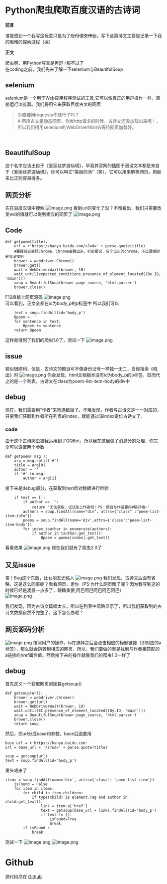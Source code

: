 # Python爬虫爬取百度汉语的古诗词 #

**前言**

谁能想到一个我写这玩意只是为了<s>应付语文作业</s>，写下这篇博文主要是记录一下我的艰难的探索过程（哭）

**正文**

爬虫啊，用Python写真是再舒♂服不过了<br/>
在coding之前，我们先来了解一下selenium与BeautifulSoup<br/>
## selenium ##
selenium是一个用于Web应用程序测试的工具,它可以像真正的用户操作一样，直接运行浏览器。我们将用它来获取百度古文的网页
> Q:直接用requests不就行了吗？<br/>
> A:百度古文是动态网页，你发http请求的时候，古诗文还没加载出来呢！，所以我们得用selenium的WebDriverWait去等待网页加载好。
<br/>

##  BeautifulSoup ##
这个名字应该出自于《爱丽丝梦游仙境》，毕竟其官网的插图于测试文本都是来自于《爱丽丝梦游仙境》，你可以叫它“美丽的汤”（笑），它可以用来解析网页，用起来比正则容易得多。<br>
## 网页分析 ##
先在百度汉语中搜索
![image.png](https://i.loli.net/2020/06/28/gKuLwUknzoIWyf3.png)
看到url的变化了没？不难看出，我们只需要改变wd的值就可以得到相应的网页了
![image.png](https://i.loli.net/2020/06/28/SbDBFPuZIy3lfsN.png)
## Code ##
	def getpoem(title):
		url = r'https://hanyu.baidu.com/s?wd=' + parse.quote(title)
		#要提前安装好Chrome，Chrome会跳出来，听前辈说，有个无头的chrome，不过遗憾的是我没找到    	
		brower = webdriver.Chrome() 
    	brower.get()
    	wait = WebDriverWait(brower, 10)
    	wait.until(expected_conditions.presence_of_element_located((By.ID, 'main')))
    	soup = BeautifulSoup(brower.page_source, 'html.parser')
    	brower.close()
F12直接上网页源码
![image.png](https://i.loli.net/2020/06/28/kD5s1eLaojRhATy.png)    	
可以看到，正文全都在id为*body_p*的p标签中
所以我们可以

		text = soup.findAll(id='body_p')
		Bpoem = ''
		for sentence in text:
			Bpoem += sentence
		return Bpoem
这样就得到了我们的爬虫1.0了，测试一下
![image.png](https://i.loli.net/2020/06/28/Y8H6QhnTjLpV3m5.png)

## issue ##
貌似很顺利，但是，古诗文的题目可不像身份证号一样独一无二，当你搜索《晓出》时
![image.png](https://i.loli.net/2020/06/29/LXb3KzSO4GVPx2W.png)
你会发现，html文档根本没有id为body_p的p标签，取而代之的是一个列表，古诗文在class为poem-list-item-body的div中<br>

## debug ##
现在，我们需要用“作者”来筛选数据了。不难发现，作者与古诗文是一一对应的，只要我们获取到作者所在列表的index，就能通过该index定位古诗文了。
### code ###
由于这个古诗爬虫被我运用到了QQBot，所以我在这里做了消息分割处理，你完全可以设置两个参数

	def getpoem( msg ):
		arg = msg.split('#')
		title = arg[0]
		author = ''
		if '#' in msg:
			author = arg[1]
接下来是debug部分，在获取到text后对数据进行检验
		
		if text == []:
			if author == '':
				return '无法获取，试试加上作者吧！PS：题目与作者要用#隔开哦~'
			authors = soup.findAll(name="div", attrs={"class" :"poem-list-item-info"})
			poems = soup.findAll(name='div',attrs={'class':'poem-list-item-body'})
			for index,tauthor in enumerate(authors):
				if author in tauthor.get_text():
					Bpoem = poems[index].get_text()
看看效果
![image.png](https://i.loli.net/2020/06/29/lzS7INHbvDJpBUM.png)
现在我们就有了爬虫2.0了

## 又见issue ##
害！Bug这个东西，比女朋友还粘人
![image.png](https://i.loli.net/2020/06/29/oknz8haRmdSMJ14.png)
我们发现，古诗文后面有省略，这是这么回事呢？看看网页，走你（PS:为什么网页暗了呢？因为我写到这的时候已经是凌晨一点多了，眼睛重要,阿巴阿巴阿巴阿巴阿巴）<br>
![image.png](https://i.loli.net/2020/06/29/OW3hGEDRPednVFA.png)

我们发现，因为古诗文篇幅太长，所以在列表中简略显示了，所以我们获取到的古诗文数据自然不完整了，这下怎么办呢？
## 网页源码分析 ##
![image.png](https://i.loli.net/2020/06/29/IPsHytzJ2FnhUQx.png)
按照用户的操作，ta在选择之后会点击相应的标题链接（即对应的a标签），那么就会跳转到相应的网页，所以，我们要做的就是找到与作者相匹配的a链接的href属性值，然后接下来的操作就像我们的爬虫1.0一样了

## debug ##
首先定义一个获取网页的函数getsoup()

	def getsoup(url):
    	brower = webdriver.Chrome()
    	brower.get(url)
    	wait = WebDriverWait(brower, 10)
    	wait.until(EC.presence_of_element_located((By.ID, 'main')))
    	soup = BeautifulSoup(brower.page_source, 'html.parser')
    	brower.close()
    	return soup

然后，把url分成base和参数，base后面要用

	base_url = r'https://hanyu.baidu.com'
    url = base_url + '/s?wd=' + parse.quote(title)

    soup = getsoup(url)
    text = soup.findAll(id='body_p')

重头戏来了

	items = soup.findAll(name='div', attrs={'class': 'poem-list-item'})
        isFound = False
        for item in items:
            for child in item.children:
                if type(child) is element.Tag and author in child.get_text():
                    link = item.a['href']
                    text = getsoup(base_url + link).findAll(id='body_p')
                    if text != []:
                        isFound=True
                        break
            if isFound :
            	break

测试一下
![image.png](https://i.loli.net/2020/06/29/5Hk6rIf9DPNebsd.png)
![image.png](https://i.loli.net/2020/06/29/3sTzPRJYIZNSpxC.png)

# Github #
源代码尽在
[Github](https://github.com/7emotions/PoemGet)